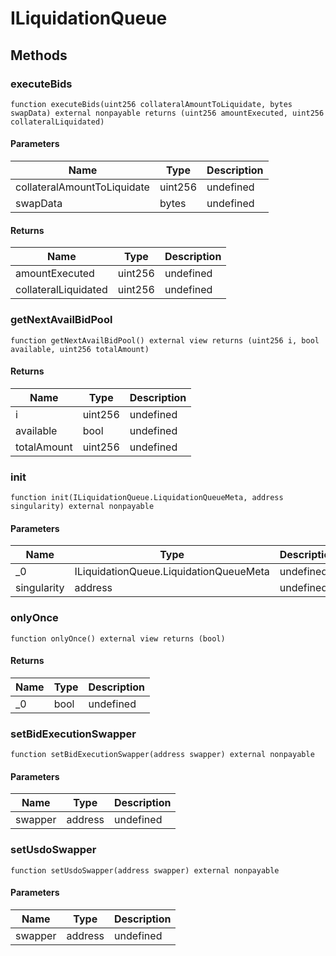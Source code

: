 # ILiquidationQueue









## Methods

### executeBids

```solidity
function executeBids(uint256 collateralAmountToLiquidate, bytes swapData) external nonpayable returns (uint256 amountExecuted, uint256 collateralLiquidated)
```





#### Parameters

| Name | Type | Description |
|---|---|---|
| collateralAmountToLiquidate | uint256 | undefined |
| swapData | bytes | undefined |

#### Returns

| Name | Type | Description |
|---|---|---|
| amountExecuted | uint256 | undefined |
| collateralLiquidated | uint256 | undefined |

### getNextAvailBidPool

```solidity
function getNextAvailBidPool() external view returns (uint256 i, bool available, uint256 totalAmount)
```






#### Returns

| Name | Type | Description |
|---|---|---|
| i | uint256 | undefined |
| available | bool | undefined |
| totalAmount | uint256 | undefined |

### init

```solidity
function init(ILiquidationQueue.LiquidationQueueMeta, address singularity) external nonpayable
```





#### Parameters

| Name | Type | Description |
|---|---|---|
| _0 | ILiquidationQueue.LiquidationQueueMeta | undefined |
| singularity | address | undefined |

### onlyOnce

```solidity
function onlyOnce() external view returns (bool)
```






#### Returns

| Name | Type | Description |
|---|---|---|
| _0 | bool | undefined |

### setBidExecutionSwapper

```solidity
function setBidExecutionSwapper(address swapper) external nonpayable
```





#### Parameters

| Name | Type | Description |
|---|---|---|
| swapper | address | undefined |

### setUsdoSwapper

```solidity
function setUsdoSwapper(address swapper) external nonpayable
```





#### Parameters

| Name | Type | Description |
|---|---|---|
| swapper | address | undefined |




